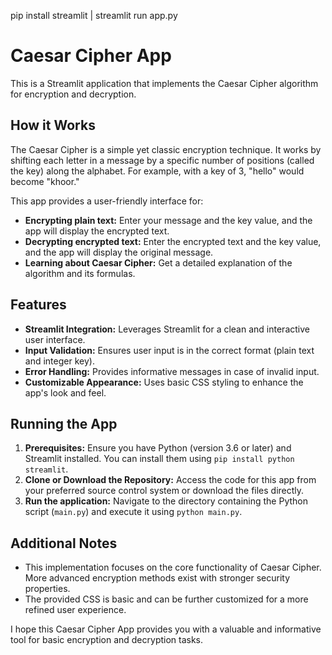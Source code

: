 pip install streamlit | 
streamlit run app.py


# Caesar Cipher App

This is a Streamlit application that implements the Caesar Cipher algorithm for encryption and decryption.

## How it Works

The Caesar Cipher is a simple yet classic encryption technique. It works by shifting each letter in a message by a specific number of positions (called the key) along the alphabet. For example, with a key of 3, "hello" would become "khoor."

This app provides a user-friendly interface for:

* **Encrypting plain text:** Enter your message and the key value, and the app will display the encrypted text.
* **Decrypting encrypted text:** Enter the encrypted text and the key value, and the app will display the original message.
* **Learning about Caesar Cipher:** Get a detailed explanation of the algorithm and its formulas.

## Features

* **Streamlit Integration:** Leverages Streamlit for a clean and interactive user interface.
* **Input Validation:** Ensures user input is in the correct format (plain text and integer key).
* **Error Handling:** Provides informative messages in case of invalid input.
* **Customizable Appearance:** Uses basic CSS styling to enhance the app's look and feel.

## Running the App

1. **Prerequisites:** Ensure you have Python (version 3.6 or later) and Streamlit installed. You can install them using `pip install python streamlit`.
2. **Clone or Download the Repository:** Access the code for this app from your preferred source control system or download the files directly.
3. **Run the application:** Navigate to the directory containing the Python script (`main.py`) and execute it using `python main.py`.

## Additional Notes

* This implementation focuses on the core functionality of Caesar Cipher. More advanced encryption methods exist with stronger security properties.
* The provided CSS is basic and can be further customized for a more refined user experience.

I hope this Caesar Cipher App provides you with a valuable and informative tool for basic encryption and decryption tasks.

